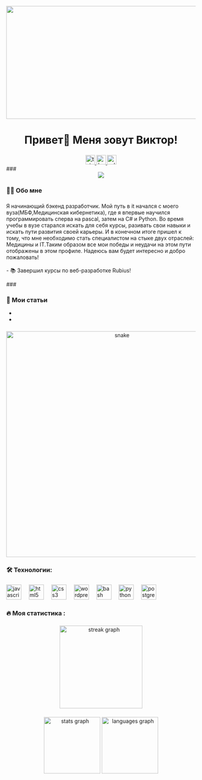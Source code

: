 <br clear="both">

<div align="center">
  <img height="300" width="600" src="https://user-images.githubusercontent.com/74038190/225813708-98b745f2-7d22-48cf-9150-083f1b00d6c9.gif"  />
</div>

###

<h1 align="center">Привет👋 Меня зовут Виктор!</h1>

###
<div align="center">
<!--   <a href="https://www.youtube.com/@tehno.maniak" target="_blank">
    <img src="https://img.shields.io/static/v1?message=Youtube&logo=youtube&label=&color=FF0000&logoColor=white&labelColor=&style=for-the-badge" height="25" alt="youtube logo"  />
  </a> -->
  <a href="https://t.me/vm_1C" target="_blank">
    <img src="https://img.shields.io/static/v1?message=Telegram&logo=telegram&label=&color=2CA5E0&logoColor=white&labelColor=&style=for-the-badge" height="25" alt="telegram logo"  />
  </a>
  <a href="https://www.kaggle.com/cleankz" target="_blank">
    <img src="https://img.shields.io/static/v1?message=Kaggle&logo=kaggle&label=&color=2CA5E0&logoColor=white&labelColor=&style=for-the-badge" height="25" alt="kaggle logo"  />
  </a>
  <a href="https://ods.ai/users/y2e78cad0c66b" target="_blank">
    <img src="https://img.shields.io/static/v1?message=ODS&logo=ods&label=&color=2CA5E0&logoColor=white&labelColor=&style=for-the-badge" height="25" alt="ods logo"  />
  </a>
</div>
###

<div align="center">
  <img src="https://visitor-badge.laobi.icu/badge?page_id=cleankz.cleankz&"  />
</div>

###

<h3 align="left">👩‍💻  Обо мне</h3>

###

<p align="left">Я начинающий бэкенд разработчик. Мой путь в it начался с моего вуза(МБФ,Медицинская кибернетика), где я впервые научился программировать сперва на pascal, затем на C# и Python. Во время учебы в вузе старался искать для себя курсы, разивать свои навыки и искать пути развития своей карьеры. И в конечном итоге пришел к тому, что мне необходимо стать специалистом на стыке двух отраслей: Медицины и IT.Таким образом все мои победы и неудачи на этом пути отображены в этом профиле. Надеюсь вам будет интересно и добро пожаловать!<br><br>- 📚 Завершил курсы по веб-разработке Rubius!</p>
###
<h3 align="left">📕 Мои статьи</h3>

- 
- 

###

<p align="center">
 <img width="600" src="assets/github-snake.svg" alt="snake"/>
</p>

###

<h3 align="left">🛠 Технологии:</h3>

###

<div align="left">
  <img src="https://cdn.jsdelivr.net/gh/devicons/devicon/icons/javascript/javascript-original.svg" height="40" alt="javascript logo"  />
  <img width="12" />
  <img src="https://cdn.jsdelivr.net/gh/devicons/devicon/icons/html5/html5-original.svg" height="40" alt="html5 logo"  />
  <img width="12" />
  <img src="https://cdn.jsdelivr.net/gh/devicons/devicon/icons/css3/css3-original.svg" height="40" alt="css3 logo"  />
  <img width="12" />
<!--   <img src="https://cdn.jsdelivr.net/gh/devicons/devicon/icons/react/react-original.svg" height="40" alt="react logo"  />
  <img width="12" /> -->
<!--   <img src="https://skillicons.dev/icons?i=vite" height="40" alt="vite logo"  />
  <img width="12" /> -->
<!--   <img src="https://cdn.simpleicons.org/webpack/8DD6F9" height="40" alt="webpack logo"  />
  <img width="12" /> -->
  <img src="https://skillicons.dev/icons?i=wordpress" height="40" alt="wordpress logo"  />
  <img width="12" />
  <img src="https://cdn.simpleicons.org/gnubash/4EAA25" height="40" alt="bash logo"  />
  <img width="12" />
  <img src="https://skillicons.dev/icons?i=py" height="40" alt="python logo"  />
  <img width="12" />
  <img src="https://skillicons.dev/icons?i=postgres" height="40" alt="postgresql logo"  />
</div>

###

<h3 align="left">🔥   Моя статистика :</h3>

###

<div align="center">
  <img src="https://streak-stats.demolab.com?user=cleankz&locale=en&mode=daily&theme=dark&hide_border=false&border_radius=5&order=3" height="220" alt="streak graph"  />
</div>

###

<div align="center">
  <img src="https://github-readme-stats.vercel.app/api?username=cleankz&hide_title=false&hide_rank=false&show_icons=true&include_all_commits=true&count_private=true&disable_animations=false&theme=dracula&locale=en&hide_border=false&order=1" height="150" alt="stats graph"  />
  <img src="https://github-readme-stats.vercel.app/api/top-langs?username=cleankz&locale=en&hide_title=false&layout=compact&card_width=320&langs_count=5&theme=dracula&hide_border=false&order=2" height="150" alt="languages graph"  />
</div>

###
